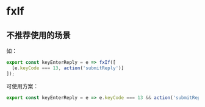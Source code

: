 # fxIf

## 不推荐使用的场景

如：

```js
export const keyEnterReply = e => fxIf([
  [e.keyCode === 13, action('submitReply')]
]);
```

可使用方案：

```js
export const keyEnterReply = e => e.keyCode === 13 && action('submitReply')
```

